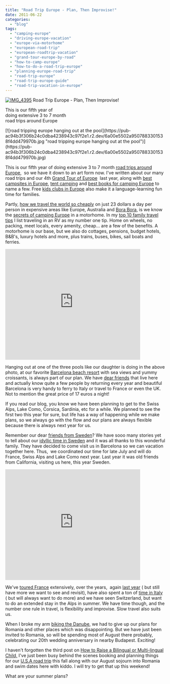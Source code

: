 ```yaml
---
title: "Road Trip Europe - Plan, Then Improvise!"
date: 2011-06-22
categories: 
  - "blog"
tags: 
  - "camping-europe"
  - "driving-europe-vacation"
  - "europe-via-motorhome"
  - "european-road-trip"
  - "european-roadtrip-vacation"
  - "grand-tour-europe-by-road"
  - "how-to-camp-europe"
  - "how-to-do-a-road-trip-europe"
  - "planning-europe-road-trip"
  - "road-trip-europe"
  - "road-trip-europe-guide"
  - "road-trip-vacation-in-europe"
---
```


 [![IMG_4395](https://pub-ac94b3f306b24c0dba4238943c97f2e1.r2.dev/6a00e5502a9507883301543320ef79970c.jpg "IMG_4395")](https://pub-ac94b3f306b24c0dba4238943c97f2e1.r2.dev/6a00e5502a9507883301543320ef79970c.jpg) Road Trip Europe - Plan, Then Improvise!

This is our fifth year of  
doing extensive 3 to 7 month  
road trips around Europe

<!--more--> [![road tripping europe hanging out at the pool](https://pub-ac94b3f306b24c0dba4238943c97f2e1.r2.dev/6a00e5502a9507883301538f4dd479970b.jpg "road tripping europe hanging out at the pool")](https://pub-ac94b3f306b24c0dba4238943c97f2e1.r2.dev/6a00e5502a9507883301538f4dd479970b.jpg)  
  
  
This is our fifth year of doing extensive 3 to 7 month [road trips around Europe](http://soultravelers3new.local/2009/06/-6-month-european-family-road-trip-09.html "road trips around Europe"),  so we have it down to an art form now. I've written about our many road trips and our 4th [Grand Tour of Europe](http://soultravelers3new.local/2010/06/grand-tour-europe-iv-family-travel-extended-vacation-road-trip-summer-holiday-abroad.html "grand tour of europe")  last year, along with [best campsites in Europe](http://soultravelers3new.local/2010/05/camping-europe-in-a-motorhome-rv-5-best-sites-roadtrip-europe-family-travel-budget-best-price.html "best campsites in europe"), [tent camping](http://soultravelers3new.local/2010/06/big-tent-camping-in-europe-glamping-european-style-frugal-minimalist-luxury-backpacking-flashpacking.html "tent camping in europe") and [best books for camping Europe](http://soultravelers3new.local/2010/06/big-tent-camping-in-europe-glamping-european-style-frugal-minimalist-luxury-backpacking-flashpacking.html "best books for camping europe") to name a few. Free [kids clubs in Europe](http://soultravelers3new.local/2010/08/camping-europe-with-kids-free-kids-clubs-family-friendly-international-travel-tips.html "kid's clubs in Europe for family travel") also make it a language-learning fun time for families.  
  
Partly, [how we travel the world so cheaply](http://soultravelers3new.local/2010/04/around-the-world-family-travel-soultravelers3-digital-nomad-global-international-family-travel.html "how we travel the world so cheaply") on just 23 dollars a day per person in expensive areas like Europe, Australia and [Bora Bora](http://soultravelers3new.local/2010/11/bora-bora-on-a-cheap-budget-travel-tahiti-moorea-and-french-polynesia.html "bora bora"), is we know the [secrets of camping Europe](http://soultravelers3new.local/2010/01/our-3-best-kept-family-travel-secrets-adventure-4-years-on-the-road-meme-family-travel-around-the-wo.html "secrets of camping europe") in a motorhome. In my [top 10 family travel tips](http://soultravelers3new.local/2008/05/top-10-family-t.html "top 10 family travel tips") I list traveling in an RV as my number one tip. Home on wheels, no packing, meet locals, every amenity, cheap... are a few of the benefits. A motorhome is our base, but we also do cottages, pensions, budget hotels, B&B's, luxury hotels and more, plus trains, buses, bikes, sail boats and ferries.  
  

<iframe src="http://www.youtube.com/embed/L1AspeNfcGE?rel=0" width="425" frameborder="0" height="349"></iframe>

  
  
Hanging out at one of the three pools like our daughter is doing in the above photo, at our favorite [Barcelona beach resort](http://soultravelers3new.local/2007/05/barcelona-beach.html "barcelona beach resort") with sea views and yummy croissants, is always part of our plan. We have [dear friends](http://soultravelers3new.local/2007/05/barcelona-beach.html "dear friends in barcelona") that live here and actually know quite a few people by returning every year and beautiful Barcelona is very handy to ferry to Italy or travel to France or even the UK. Not to mention the great price of 17 euros a night!  
  
If you read our blog, you know we have been planning to get to the Swiss Alps, Lake Como, Corsica, Sardinia, etc for a while. We planned to see the first two this year for sure, but life has a way of happening while we make plans, so we always go with the flow and our plans are always flexible because there is always next year for us.  
  
Remember our dear [friends from Sweden](http://soultravelers3new.local/2009/05/family-travel-photo-sweden-reindeer-meat-in-kota-traditional-sami-lapland.html "eating in kota in sweden reindeer meat")? We have sooo many stories yet to tell about our [idyllic time in Sweden](http://soultravelers3new.local/2010/03/funniest-kids-soultravelers3-family-travel-best-funny-youtube-global-kids-hilarious-sweden-trumpet-v.html "sweden family vacation") and it was all thanks to this wonderful family. They have decided to come visit us in Barcelona so we can vacation together here. Thus,  we coordinated our time for late July and will do France, Swiss Alps and Lake Como next year. Last year it was old friends from California, visiting us here, this year Sweden.  
  

<iframe src="http://www.youtube.com/embed/2nKzCnsZIVg?rel=0" width="425" frameborder="0" height="349"></iframe>

  
  
We've [toured France](http://soultravelers3new.local/2011/04/paris-france-travel-guide-by-mozart.html "paris guide tour france") extensively, over the years,  again [last year](http://soultravelers3new.local/2010/07/colliore-france-on-bastille-day-family-travel-pyrennees-catalonia-beautiful-village-on-the-med-sea.html "visiting Colliore france") ( but still have more we want to see and revisit), have also spent a ton of [time in Italy](http://soultravelers3new.local/2009/07/7-best-reasons-to-travel-cinque-terre-italy.html "why vacation in Cinque terre, Italy") ( but will always want to do more) and we have seen Switzerland, but want to do an extended stay in the Alps in summer. We have time though, and the number one rule in travel, is flexibility and improvise. Slow travel also suits us.  
  
When I broke my arm [biking the Danube](http://soultravelers3new.local/2009/09/-a-travelers-tragic-tale-handling-travel-disasters-medical-emergency-.html "biking the danube"), we had to give up our plans for Romania and other places which was disappointing. But we have just been invited to Romania, so will be spending most of August there probably, celebrating our 20th wedding anniversary in nearby Budapest. Exciting!  
  
I haven't forgotten the third post on [How to Raise a Bilingual or Multi-lingual Child,](http://soultravelers3new.local/2011/06/how-to-raise-a-bilingual-or-multi-lingual-child.html "how to raise a bilingual or multi-lingual child") I've just been busy behind the scenes booking and planning things for our [U.S.A road trip](http://soultravelers3new.local/2011/06/road-trip-usa.html "usa road trip") this fall along with our August sojourn into Romania and swim dates here with kiddo. I will try to get that up this weekend!  
  
What are your summer plans?
